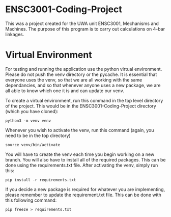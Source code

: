 # ENSC3001-Coding-Project
This was a project created for the UWA unit ENSC3001, Mechanisms and Machines. The purpose of this program is to carry out calculations on 4-bar linkages.

# Virtual Environment
For testing and running the application use the python virtual environment. Please do not push the venv directory or the pycache.
It is essential that everyone uses the venv, so that we are all working with the same dependancies, and so that whenever anyone uses a new package, we are all able to know which one it is and can update our venv. 

To create a virtual environment, run this command in the top level directory of the project. This would be in the ENSC3001-Coding-Project directory (which you have cloned):
```shell
python3 -m venv venv
```
Whenever you wish to activate the venv, run this command (again, you need to be in the top directory)
```shell
source venv/bin/activate
```

You will have to create the venv each time you begin working on a new branch. You will also have to install all of the required packages. This can be done using the requirements.txt file. After activating the venv, simply run this:
```shell
pip install -r requirements.txt
```

If you decide a new package is required for whatever you are implementing, please remember to update the requirement.txt file. This can be done with this following command:
```shell
pip freeze > requirements.txt
```
